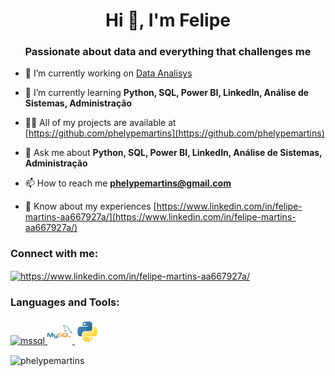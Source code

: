 <h1 align="center">Hi 👋, I'm Felipe</h1>
<h3 align="center">Passionate about data and everything that challenges me</h3>

- 🔭 I’m currently working on [Data Analisys](https://github.com/phelypemartins/analise-de-dados-com-python)

- 🌱 I’m currently learning **Python, SQL, Power BI, LinkedIn, Análise de Sistemas, Administração**

- 👨‍💻 All of my projects are available at [https://github.com/phelypemartins](https://github.com/phelypemartins)

- 💬 Ask me about **Python, SQL, Power BI, LinkedIn, Análise de Sistemas, Administração**

- 📫 How to reach me **phelypemartins@gmail.com**

- 📄 Know about my experiences [https://www.linkedin.com/in/felipe-martins-aa667927a/](https://www.linkedin.com/in/felipe-martins-aa667927a/)

<h3 align="left">Connect with me:</h3>
<p align="left">
<a href="https://linkedin.com/in/https://www.linkedin.com/in/felipe-martins-aa667927a/" target="blank"><img align="center" src="https://raw.githubusercontent.com/rahuldkjain/github-profile-readme-generator/master/src/images/icons/Social/linked-in-alt.svg" alt="https://www.linkedin.com/in/felipe-martins-aa667927a/" height="30" width="40" /></a>
</p>

<h3 align="left">Languages and Tools:</h3>
<p align="left"> <a href="https://www.microsoft.com/en-us/sql-server" target="_blank" rel="noreferrer"> <img src="https://www.svgrepo.com/show/303229/microsoft-sql-server-logo.svg" alt="mssql" width="40" height="40"/> </a> <a href="https://www.mysql.com/" target="_blank" rel="noreferrer"> <img src="https://raw.githubusercontent.com/devicons/devicon/master/icons/mysql/mysql-original-wordmark.svg" alt="mysql" width="40" height="40"/> </a> <a href="https://www.python.org" target="_blank" rel="noreferrer"> <img src="https://raw.githubusercontent.com/devicons/devicon/master/icons/python/python-original.svg" alt="python" width="40" height="40"/> </a> </p>

<p><img align="center" src="https://github-readme-stats.vercel.app/api/top-langs?username=phelypemartins&show_icons=true&locale=en&layout=compact" alt="phelypemartins" /></p>
